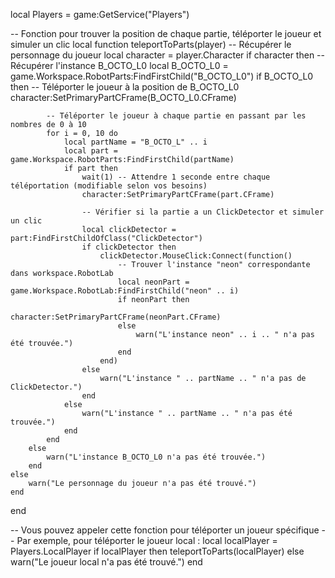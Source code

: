 local Players = game:GetService("Players")

-- Fonction pour trouver la position de chaque partie, téléporter le joueur et simuler un clic
local function teleportToParts(player)
    -- Récupérer le personnage du joueur
    local character = player.Character
    if character then
        -- Récupérer l'instance B_OCTO_L0
        local B_OCTO_L0 = game.Workspace.RobotParts:FindFirstChild("B_OCTO_L0")
        if B_OCTO_L0 then
            -- Téléporter le joueur à la position de B_OCTO_L0
            character:SetPrimaryPartCFrame(B_OCTO_L0.CFrame)
            
            -- Téléporter le joueur à chaque partie en passant par les nombres de 0 à 10
            for i = 0, 10 do
                local partName = "B_OCTO_L" .. i
                local part = game.Workspace.RobotParts:FindFirstChild(partName)
                if part then
                    wait(1) -- Attendre 1 seconde entre chaque téléportation (modifiable selon vos besoins)
                    character:SetPrimaryPartCFrame(part.CFrame)
                    
                    -- Vérifier si la partie a un ClickDetector et simuler un clic
                    local clickDetector = part:FindFirstChildOfClass("ClickDetector")
                    if clickDetector then
                        clickDetector.MouseClick:Connect(function()
                            -- Trouver l'instance "neon" correspondante dans workspace.RobotLab
                            local neonPart = game.Workspace.RobotLab:FindFirstChild("neon" .. i)
                            if neonPart then
                                character:SetPrimaryPartCFrame(neonPart.CFrame)
                            else
                                warn("L'instance neon" .. i .. " n'a pas été trouvée.")
                            end
                        end)
                    else
                        warn("L'instance " .. partName .. " n'a pas de ClickDetector.")
                    end
                else
                    warn("L'instance " .. partName .. " n'a pas été trouvée.")
                end
            end
        else
            warn("L'instance B_OCTO_L0 n'a pas été trouvée.")
        end
    else
        warn("Le personnage du joueur n'a pas été trouvé.")
    end
end

-- Vous pouvez appeler cette fonction pour téléporter un joueur spécifique
-- Par exemple, pour téléporter le joueur local :
local localPlayer = Players.LocalPlayer
if localPlayer then
    teleportToParts(localPlayer)
else
    warn("Le joueur local n'a pas été trouvé.")
end
